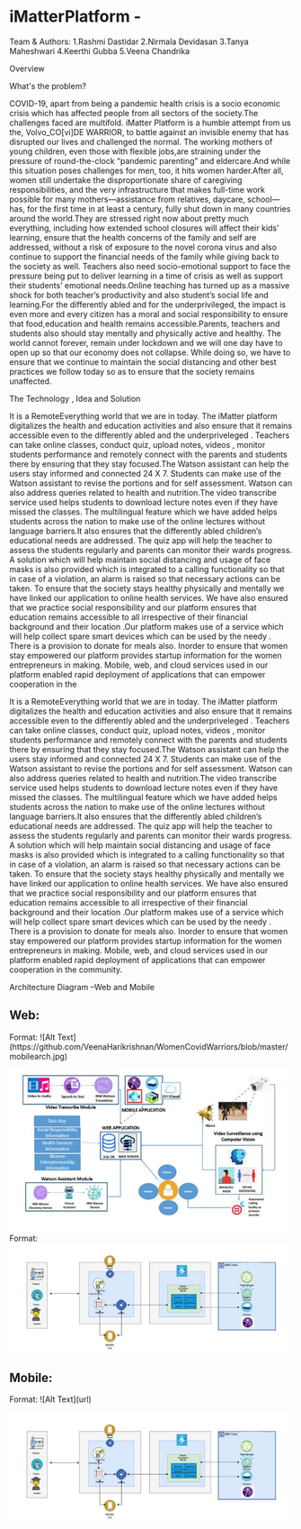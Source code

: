 # iMatterPlatform - 
Team & Authors:
1.Rashmi Dastidar
2.Nirmala Devidasan
3.Tanya Maheshwari
4.Keerthi Gubba
5.Veena Chandrika

Overview

What's the problem?

COVID-19, apart from being a pandemic health crisis is a socio economic crisis which has affected people from all sectors of the society.The challenges faced are multifold. iMatter Platform is a humble attempt from us the, Volvo_CO[vi]DE WARRIOR, to battle against an invisible enemy that has disrupted our lives and challenged the normal. 
The working mothers of young children, even those with flexible jobs,are straining under the pressure of round-the-clock “pandemic parenting” and eldercare.And while this situation poses challenges for men, too, it hits women harder.After all, women still undertake the disproportionate share of caregiving responsibilities, and the very infrastructure that makes full-time work possible for many mothers—assistance from relatives, daycare, school—has, for the first time in at least a century, fully shut down in many countries around the world.They are stressed right now about pretty much everything, including how extended school closures will affect their kids’ learning, ensure that the health concerns of the family and self are addressed, without a risk of exposure to the novel corona virus and also continue to support the financial needs of the family while giving back to the society as well.
Teachers also need socio-emotional support to face the pressure being put to deliver learning in a time of crisis as well as support their students’ emotional needs.Online teaching has turned up as a massive shock for both teacher’s productivity and also student’s social life and learning.For the differently abled and for the underprivileged, the impact is even more and every citizen has a moral and social responsibility to ensure that food,education and health remains accessible.Parents, teachers and students also should stay mentally and physically active and healthy.
The world cannot forever, remain under lockdown and we will one day have to open up so that our economy does not collapse. While doing so, we have to ensure that we continue to maintain the social distancing and other best practices we follow today so as to ensure that the society remains unaffected.

The Technology , Idea and Solution

It is a RemoteEverything world that we are in today. The iMatter platform digitalizes the health and education activities and also ensure that it remains accessible even to the differently abled and the underpriveleged . Teachers can take online classes, conduct quiz, upload notes, videos , monitor students performance and remotely connect with the parents and students there by ensuring that they stay focused.The Watson assistant can help the users stay informed and connected 24 X 7. Students can make use of the Watson assistant to revise the portions and for self assessment. Watson can also address queries related to health and nutrition.The video transcribe service used helps students to download lecture notes even if they have missed the classes. The multilingual feature which we have added helps students across the nation to make use of the online lectures without language barriers.It also ensures that the differently abled children’s educational needs are addressed. The quiz app will help the teacher to assess the students regularly and parents can monitor their wards progress. A solution which will help maintain social distancing and usage of face masks is also provided which is integrated to a calling functionality so that in case of a violation, an alarm is raised so that necessary actions can be taken. To ensure that the society stays healthy physically and mentally we have linked our application to online health services. We have also ensured that we practice social responsibility and our platform ensures that education remains accessible to all irrespective of their financial background and their location .Our platform makes use of a service which will help collect spare smart devices which can be used by the needy . There is a provision to donate for meals also. Inorder to ensure that women stay empowered our platform provides startup information for the women entrepreneurs in making.
Mobile, web, and cloud services used in our platform enabled rapid deployment of applications that can empower cooperation in the 

It is a RemoteEverything world that we are in today. The iMatter platform digitalizes the health and education activities and also ensure that it remains accessible even to the differently abled and the underpriveleged . Teachers can take online classes, conduct quiz, upload notes, videos , monitor students performance and remotely connect with the parents and students there by ensuring that they stay focused.The Watson assistant can help the users stay informed and connected 24 X 7. Students can make use of the Watson assistant to revise the portions and for self assessment. Watson can also address queries related to health and nutrition.The video transcribe service used helps students to download lecture notes even if they have missed the classes. The multilingual feature which we have added helps students across the nation to make use of the online lectures without language barriers.It also ensures that the differently abled children’s educational needs are addressed. The quiz app will help the teacher to assess the students regularly and parents can monitor their wards progress. A solution which will help maintain social distancing and usage of face masks is also provided which is integrated to a calling functionality so that in case of a violation, an alarm is raised so that necessary actions can be taken. To ensure that the society stays healthy physically and mentally we have linked our application to online health services. We have also ensured that we practice social responsibility and our platform ensures that education remains accessible to all irrespective of their financial background and their location .Our platform makes use of a service which will help collect spare smart devices which can be used by the needy . There is a provision to donate for meals also. Inorder to ensure that women stay empowered our platform provides startup information for the women entrepreneurs in making.
Mobile, web, and cloud services used in our platform enabled rapid deployment of applications that can empower cooperation in the community. 

Architecture Diagram –Web and Mobile

<h2>Web:</h2>
Format: ![Alt Text](https://github.com/VeenaHarikrishnan/WomenCovidWarriors/blob/master/mobilearch.jpg)

![Web Application Architecture](/webarch.jpg)
Format: ![Alt Text](https://github.com/VeenaHarikrishnan/WomenCovidWarriors/blob/master/mobilearch.jpg)
<h2>Mobile:</h2>
Format: ![Alt Text](url)

![Mobile Application Architecture](/mobilearch.jpg)
